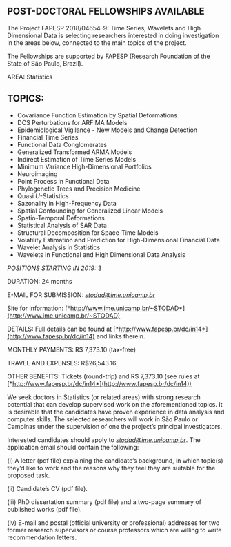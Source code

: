 ﻿## POST-DOCTORAL FELLOWSHIPS AVAILABLE

The Project FAPESP 2018/04654-9: Time Series, Wavelets and High
Dimensional Data is selecting researchers interested in doing
investigation in the areas below, connected to the main topics of the
project.

The Fellowships are supported by FAPESP (Research Foundation of the
State of São Paulo, Brazil).

AREA: Statistics

## TOPICS:

-   Covariance Function Estimation by Spatial Deformations
-   DCS Perturbations for ARFIMA Models
-   Epidemiological Vigilance - New Models and Change Detection
-   Financial Time Series
-   Functional Data Conglomerates
-   Generalized Transformed ARMA Models
-   Indirect Estimation of Time Series Models
-   Minimum Variance High-Dimensional Portfolios
-   Neuroimaging
-   Point Process in Functional Data
-   Phylogenetic Trees and Precision Medicine
-   Quasi *U*-Statistics
-   Sazonality in High-Frequency Data
-   Spatial Confounding for Generalized Linear Models
-   Spatio-Temporal Deformations
-   Statistical Analysis of SAR Data
-   Structural Decomposition for Space-Time Models
-   Volatility Estimation and Prediction for High-Dimensional Financial Data
-   Wavelet Analysis in Statistics
-   Wavelets in Functional and High Dimensional Data Analysis

*POSITIONS STARTING IN 2019:* 3

DURATION: 24 months

E-MAIL FOR SUBMISSION:
[*stodad@ime.unicamp.br*](mailto:stodad@ime.unicamp.br)

Site for information: [*http://www.ime.unicamp.br/~STODAD*](http://www.ime.unicamp.br/~STODAD)

DETAILS: Full details can be found at
[*http://www.fapesp.br/dc/in14*](http://www.fapesp.br/dc/in14) and links
therein.

MONTHLY PAYMENTS: R\$ 7,373.10 (tax-free)

TRAVEL AND EXPENSES: R\$26,543.16

OTHER BENEFITS: Tickets (round-trip) and R\$ 7,373.10 (see rules at
[*http://www.fapesp.br/dc/in14*](http://www.fapesp.br/dc/in14))

We seek doctors in Statistics (or related areas) with strong research
potential that can develop supervised work on the aforementioned topics.
It is desirable that the candidates have proven experience in data
analysis and computer skills. The selected researchers will work in São
Paulo or Campinas under the supervision of one the project’s principal
investigators.

Interested candidates should apply to
[*stodad@ime.unicamp.br*](mailto:stodad@ime.unicamp.br). The application
email should contain the following:

(i) A letter (pdf file) explaining the candidate’s background, in which
    topic(s) they’d like to work and the reasons why they feel they are
    suitable for the proposed task.

(ii) Candidate’s CV (pdf file).

(iii) PhD dissertation summary (pdf file) and a two-page summary of
    published works (pdf file).

(iv) E-mail and postal (official university or professional) addresses
    for two former research supervisors or course professors which are
    willing to write recommendation letters.
